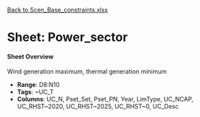 [Back to Scen_Base_constraints.xlsx](README.md)

# Sheet: Power_sector

#### Sheet Overview

Wind generation maximum, thermal generation minimum

- **Range**: D8:N10
- **Tags**: ~UC_T
- **Columns**: UC_N, Pset_Set, Pset_PN, Year, LimType, UC_NCAP, UC_RHST~2020, UC_RHST~2025, UC_RHST~0, UC_Desc

